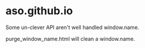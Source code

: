 aso.github.io
=============

Some un-clever API aren't well handled window.name.

purge_window_name.html will clean a window.name. 
